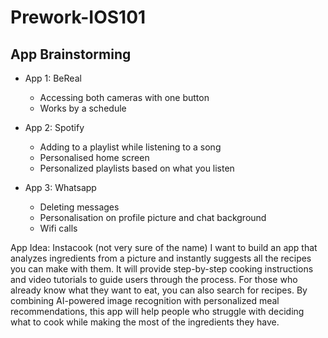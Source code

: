 # Prework-IOS101

## App Brainstorming
- App 1: BeReal
  - Accessing both cameras with one button
  - Works by a schedule

- App 2: Spotify
  - Adding to a playlist while listening to a song
  - Personalised home screen
  - Personalized playlists based on what you listen
    
- App 3: Whatsapp
  - Deleting messages
  - Personalisation on profile picture and chat background
  - Wifi calls

App Idea: Instacook (not very sure of the name)
I want to build an app that analyzes ingredients from a picture and instantly suggests all the recipes you can make with them. It will provide step-by-step cooking instructions and video tutorials to guide users through the process. For those who already know what they want to eat, you can also search for recipes. By combining AI-powered image recognition with personalized meal recommendations, this app will help people who struggle with deciding what to cook while making the most of the ingredients they have.
